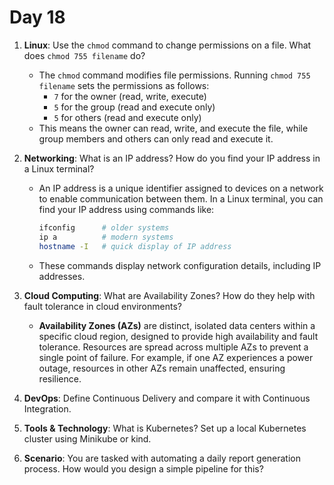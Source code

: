 # Day 18

1. **Linux**: Use the `chmod` command to change permissions on a file. What does `chmod 755 filename` do?
   - The `chmod` command modifies file permissions. Running `chmod 755 filename` sets the permissions as follows:
     - `7` for the owner (read, write, execute)
     - `5` for the group (read and execute only)
     - `5` for others (read and execute only)
   - This means the owner can read, write, and execute the file, while group members and others can only read and execute it.

2. **Networking**: What is an IP address? How do you find your IP address in a Linux terminal?
   - An IP address is a unique identifier assigned to devices on a network to enable communication between them. In a Linux terminal, you can find your IP address using commands like:
     ```bash
     ifconfig      # older systems
     ip a          # modern systems
     hostname -I   # quick display of IP address
     ```
   - These commands display network configuration details, including IP addresses.

3. **Cloud Computing**: What are Availability Zones? How do they help with fault tolerance in cloud environments?
   - **Availability Zones (AZs)** are distinct, isolated data centers within a specific cloud region, designed to provide high availability and fault tolerance. Resources are spread across multiple AZs to prevent a single point of failure. For example, if one AZ experiences a power outage, resources in other AZs remain unaffected, ensuring resilience.

4. **DevOps**: Define Continuous Delivery and compare it with Continuous Integration.
5. **Tools & Technology**: What is Kubernetes? Set up a local Kubernetes cluster using Minikube or kind.
6. **Scenario**: You are tasked with automating a daily report generation process. How would you design a simple pipeline for this?


